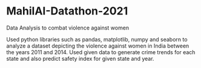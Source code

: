 # MahilAI-Datathon-2021
Data Analysis to combat violence against women  
  
Used python libraries such as pandas, matplotlib, numpy and seaborn to analyze a dataset depicting the violence against women in India between the years 2011 and 2014. Used given data to generate crime trends for each state and also predict safety index for given state and year.
